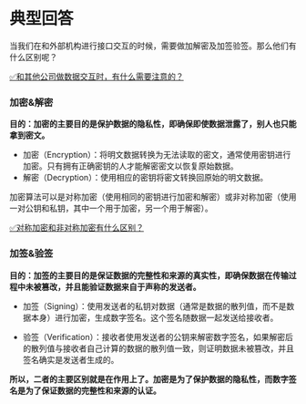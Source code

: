 # 典型回答

当我们在和外部机构进行接口交互的时候，需要做加解密及加签验签。那么他们有什么区别呢？

[✅和其他公司做数据交互时，有什么需要注意的？](https://www.yuque.com/hollis666/fo22bm/kvcbk5lotrqc8yi8?view=doc_embed)

### 加密&解密

**目的：加密的主要目的是保护数据的隐私性，即确保即使数据泄露了，别人也只能拿到密文。**

- 加密（Encryption）：将明文数据转换为无法读取的密文，通常使用密钥进行加密。只有拥有正确密钥的人才能解密密文以恢复原始数据。
- 解密（Decryption）：使用相应的密钥将密文转换回原始的明文数据。

加密算法可以是对称加密（使用相同的密钥进行加密和解密）或非对称加密（使用一对公钥和私钥，其中一个用于加密，另一个用于解密）。

[✅对称加密和非对称加密有什么区别？](https://www.yuque.com/hollis666/fo22bm/reb5c7?view=doc_embed)

### 加签&验签

**目的：加签的主要目的是保证数据的完整性和来源的真实性，即确保数据在传输过程中未被篡改，并且能验证数据来自于声称的发送者。**

- 加签（Signing）：使用发送者的私钥对数据（通常是数据的散列值，而不是数据本身）进行加密，生成数字签名。这个签名随数据一起发送给接收者。

- 验签（Verification）：接收者使用发送者的公钥来解密数字签名，如果解密后的散列值与接收者自己计算的数据的散列值一致，则证明数据未被篡改，并且签名确实是发送者生成的。

**所以，二者的主要区别就是在作用上了。加密是为了保护数据的隐私性，而数字签名是为了保证数据的完整性和来源的认证。**
